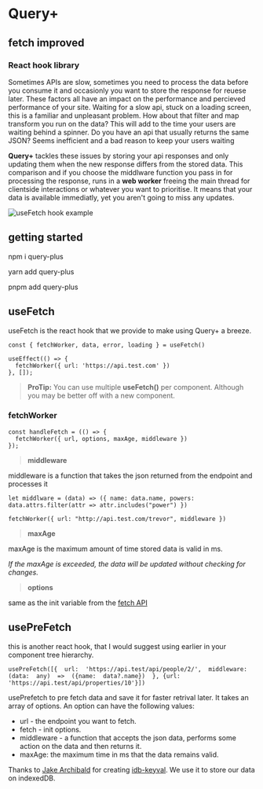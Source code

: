 #  Query+
## fetch improved
### React hook library

  

  

Sometimes APIs are slow, sometimes you need to process the data before you consume it and occasionly you want to store the response for reuese later. These factors all have an impact on the performance and percieved performance of your site. Waiting for a slow api, stuck on a loading screen, this is a familiar and unpleasant problem. How about that filter and map transform you run on the data? This will add to the time your users are waiting behind a spinner. Do you have an api that usually returns the same JSON? Seems inefficient and a bad reason to keep your users waiting

  

**Query+** tackles these issues by storing your api responses and only updating them when the new response differs from the stored data. This comparison and if you choose the middlware function you pass in for processing the response, runs in a **web worker** freeing the main thread for clientside interactions or whatever you want to prioritise. It means that your data is available immediatly, yet you aren't going to miss any updates.

  

![useFetch hook example](https://repository-images.githubusercontent.com/505699390/e7071961-16bf-4dc2-b31e-f72eca2940a5)

  

##  getting started

  

npm i query-plus

  

yarn add query-plus

  

pnpm add query-plus

  

##  useFetch

  

  

useFetch is the react hook that we provide to make using Query+ a breeze.

  

  

    const { fetchWorker, data, error, loading } = useFetch()
    
    useEffect(() => {
      fetchWorker({ url: 'https://api.test.com' })
    }, []);

  

>  **ProTip:** You can use multiple **useFetch()** per component. Although you may be better off with a new component.

  

  

###  fetchWorker

  

    const handleFetch = (() => {
      fetchWorker({ url, options, maxAge, middleware })
    });

  

>  **middleware**

  

middleware is a function that takes the json returned from the endpoint and processes it

  

    let middlware = (data) => ({ name: data.name, powers: data.attrs.filter(attr => attr.includes("power") })
    
    fetchWorker({ url: "http://api.test.com/trevor", middleware })

  

>  **maxAge**

  

maxAge is the maximum amount of time stored data is valid in ms.

*If the maxAge is exceeded, the data will be updated without checking for changes.*

  

>  **options**

  

same as the init variable from the [fetch API](https://developer.mozilla.org/en-US/docs/Web/API/fetch)

  ##  usePreFetch
  this is another react hook, that I would suggest using earlier in your component tree hierarchy.

    usePreFetch([{  url:  'https://api.test/api/people/2/',  middleware:  (data:  any)  =>  ({name:  data?.name})  }, {url: 'https://api.test/api/properties/10'}])
usePrefetch to pre fetch data and save it for faster retrival later. It takes an  array of options. An option can have the following values:

 - url - the endpoint you want to fetch.
 - fetch - init options.
 - middleware - a function that accepts the json data, performs some action on the data and then returns it.
 - maxAge: the maximum time in ms that the data remains valid.

Thanks to [Jake Archibald](https://github.com/jakearchibald) for creating [idb-keyval](https://github.com/jakearchibald/idb). We use it to store our data on indexedDB.

